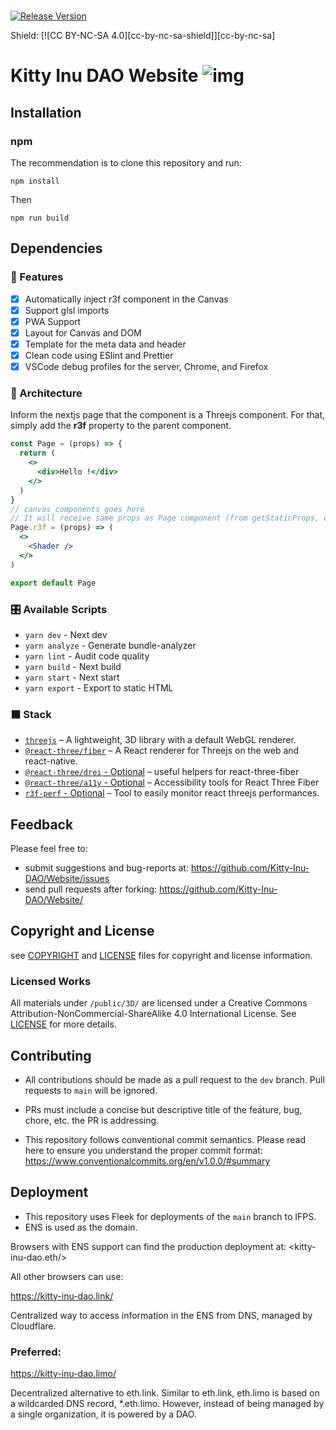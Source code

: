 # 

[![Release Version](https://img.shields.io/github/release/Kitty-Inu-DAO/Website.svg)](https://github.com/Kitty-Inu-DAO/Website/releases/latest)

Shield: [![CC BY-NC-SA 4.0][cc-by-nc-sa-shield]][cc-by-nc-sa]


# Kitty Inu DAO Website ![img](/public/image/kitty_logo.jpg')

## Installation

### npm

The recommendation is to clone this repository and run:

```
npm install
```

Then 

```
npm run build

```

## Dependencies

### :mount_fuji: Features

- [x] Automatically inject r3f component in the Canvas
- [x] Support glsl imports
- [x] PWA Support
- [x] Layout for Canvas and DOM
- [x] Template for the meta data and header
- [x] Clean code using ESlint and Prettier
- [x] VSCode debug profiles for the server, Chrome, and Firefox

### :bullettrain_side: Architecture

Inform the nextjs page that the component is a Threejs component. For that, simply add the **r3f** property to the parent component.

```jsx
const Page = (props) => {
  return (
    <>
      <div>Hello !</div>
    </>
  )
}
// canvas components goes here
// It will receive same props as Page component (from getStaticProps, etc.)
Page.r3f = (props) => (
  <>
    <Shader />
  </>
)

export default Page
```

### :control_knobs: Available Scripts

- `yarn dev` - Next dev
- `yarn analyze` - Generate bundle-analyzer
- `yarn lint` - Audit code quality
- `yarn build` - Next build
- `yarn start` - Next start
- `yarn export` - Export to static HTML

### ⬛ Stack

- [`threejs`](https://github.com/mrdoob/three.js/) &ndash; A lightweight, 3D library with a default WebGL renderer.
- [`@react-three/fiber`](https://github.com/pmndrs/react-three-fiber) &ndash; A React renderer for Threejs on the web and react-native.
- [`@react-three/drei` - Optional](https://github.com/pmndrs/drei) &ndash; useful helpers for react-three-fiber
- [`@react-three/a11y` - Optional](https://github.com/pmndrs/react-three-a11y/) &ndash; Accessibility tools for React Three Fiber
- [`r3f-perf` - Optional](https://github.com/RenaudRohlinger/r3f-perf) &ndash; Tool to easily monitor react threejs performances.

## 

## Feedback
Please feel free to:

* submit suggestions and bug-reports at: <https://github.com/Kitty-Inu-DAO/Website/issues>
* send pull requests after forking: <https://github.com/Kitty-Inu-DAO/Website/>

## Copyright and License
see [COPYRIGHT](COPYRIGHT.md) and [LICENSE](LICENSE.md) files for copyright and license information.

### Licensed Works

All materials under `/public/3D/` are licensed under a Creative Commons Attribution-NonCommercial-ShareAlike 4.0 International License. See [LICENSE](LICENSE.md) for more details. 


## Contributing 

- All contributions should be made as a pull request to the `dev` branch. Pull requests to `main` will be ignored. 

- PRs must include a concise but descriptive title of the feature, bug, chore, etc. the PR is addressing. 

- This repository follows conventional commit semantics. Please read here to ensure you understand the proper commit format: <https://www.conventionalcommits.org/en/v1.0.0/#summary>


## Deployment

- This repository uses Fleek for deployments of the `main` branch to IFPS. 
- ENS is used as the domain.

Browsers with ENS support can find the production deployment at:
<kitty-inu-dao.eth/>

All other browsers can use:

<https://kitty-inu-dao.link/>

Centralized way to access information in the ENS from DNS, managed by Cloudflare.

### Preferred: 

<https://kitty-inu-dao.limo/>

Decentralized alternative to eth.link. Similar to eth.link, eth.limo is based on a wildcarded DNS record, *.eth.limo. However, instead of being managed by a single organization, it is powered by a DAO. 


 
